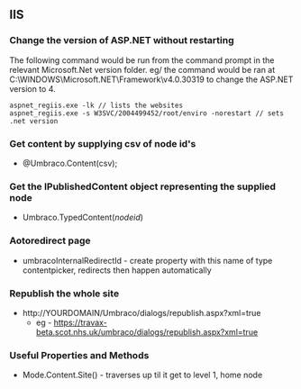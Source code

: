 ## IIS
	
### Change the version of ASP.NET without restarting

The following command would be run from the command prompt in the relevant Microsoft.Net version folder. eg/ the command would be ran at C:\WINDOWS\Microsoft.NET\Framework\v4.0.30319 to change the ASP.NET version to 4.

	aspnet_regiis.exe -lk // lists the websites
	aspnet_regiis.exe -s W3SVC/2004499452/root/enviro -norestart // sets .net version
	
### Get content by supplying csv of node id's
* @Umbraco.Content(csv);

### Get the IPublishedContent object representing the supplied node
* Umbraco.TypedContent(*nodeid*)

### Aotoredirect page
* umbracoInternalRedirectId - create property with this name of type contentpicker, redirects then happen automatically

### Republish the whole site
* http://YOURDOMAIN/Umbraco/dialogs/republish.aspx?xml=true
	* eg - https://travax-beta.scot.nhs.uk/umbraco/dialogs/republish.aspx?xml=true
	
### Useful Properties and Methods
* Mode.Content.Site() - traverses up til it get to level 1, home node
